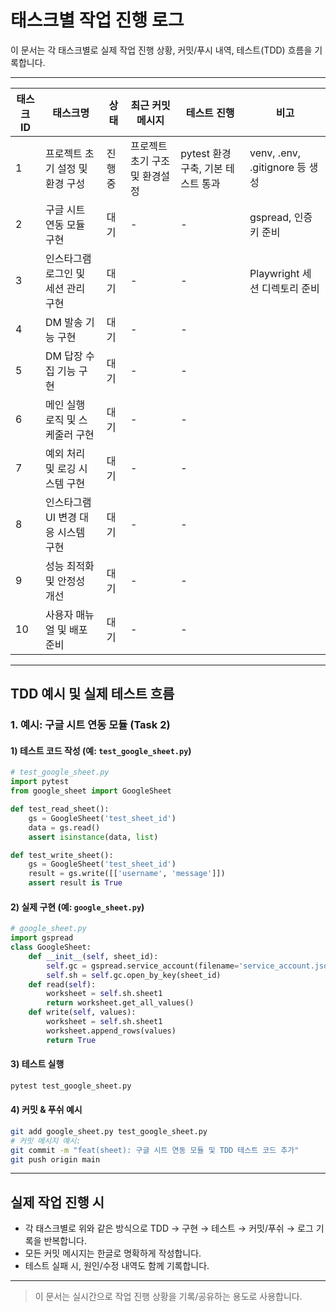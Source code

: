 # 태스크별 작업 진행 로그

이 문서는 각 태스크별로 실제 작업 진행 상황, 커밋/푸시 내역, 테스트(TDD) 흐름을 기록합니다.

---

| 태스크 ID | 태스크명 | 상태 | 최근 커밋 메시지 | 테스트 진행 | 비고 |
|-----------|----------|------|------------------|-------------|------|
| 1 | 프로젝트 초기 설정 및 환경 구성 | 진행중 | 프로젝트 초기 구조 및 환경설정 | pytest 환경 구축, 기본 테스트 통과 | venv, .env, .gitignore 등 생성 |
| 2 | 구글 시트 연동 모듈 구현 | 대기 | - | - | gspread, 인증키 준비 |
| 3 | 인스타그램 로그인 및 세션 관리 구현 | 대기 | - | - | Playwright 세션 디렉토리 준비 |
| 4 | DM 발송 기능 구현 | 대기 | - | - | | 
| 5 | DM 답장 수집 기능 구현 | 대기 | - | - | |
| 6 | 메인 실행 로직 및 스케줄러 구현 | 대기 | - | - | |
| 7 | 예외 처리 및 로깅 시스템 구현 | 대기 | - | - | |
| 8 | 인스타그램 UI 변경 대응 시스템 구현 | 대기 | - | - | |
| 9 | 성능 최적화 및 안정성 개선 | 대기 | - | - | |
| 10 | 사용자 매뉴얼 및 배포 준비 | 대기 | - | - | |

---

## TDD 예시 및 실제 테스트 흐름

### 1. 예시: 구글 시트 연동 모듈 (Task 2)

#### 1) 테스트 코드 작성 (예: `test_google_sheet.py`)
```python
# test_google_sheet.py
import pytest
from google_sheet import GoogleSheet

def test_read_sheet():
    gs = GoogleSheet('test_sheet_id')
    data = gs.read()
    assert isinstance(data, list)

def test_write_sheet():
    gs = GoogleSheet('test_sheet_id')
    result = gs.write([['username', 'message']])
    assert result is True
```

#### 2) 실제 구현 (예: `google_sheet.py`)
```python
# google_sheet.py
import gspread
class GoogleSheet:
    def __init__(self, sheet_id):
        self.gc = gspread.service_account(filename='service_account.json')
        self.sh = self.gc.open_by_key(sheet_id)
    def read(self):
        worksheet = self.sh.sheet1
        return worksheet.get_all_values()
    def write(self, values):
        worksheet = self.sh.sheet1
        worksheet.append_rows(values)
        return True
```

#### 3) 테스트 실행
```bash
pytest test_google_sheet.py
```

#### 4) 커밋 & 푸쉬 예시
```bash
git add google_sheet.py test_google_sheet.py
# 커밋 메시지 예시:
git commit -m "feat(sheet): 구글 시트 연동 모듈 및 TDD 테스트 코드 추가"
git push origin main
```

---

## 실제 작업 진행 시
- 각 태스크별로 위와 같은 방식으로 TDD → 구현 → 테스트 → 커밋/푸쉬 → 로그 기록을 반복합니다.
- 모든 커밋 메시지는 한글로 명확하게 작성합니다.
- 테스트 실패 시, 원인/수정 내역도 함께 기록합니다.

---

> 이 문서는 실시간으로 작업 진행 상황을 기록/공유하는 용도로 사용합니다. 